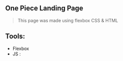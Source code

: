 ## One Piece Landing Page

> This page was made using flexbox CSS & HTML

## Tools:

- Flexbox
- JS : 
